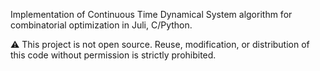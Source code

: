 Implementation of Continuous Time Dynamical System algorithm for combinatorial optimization in Juli, C/Python. 


⚠️ This project is not open source. Reuse, modification, or distribution of this code without permission is strictly prohibited.
